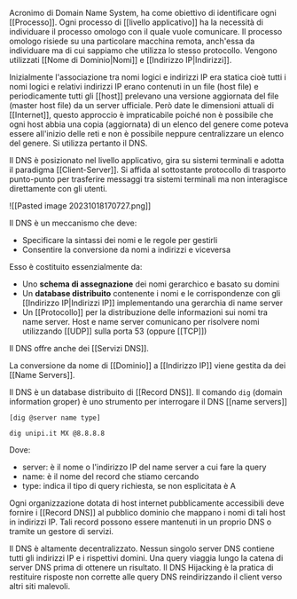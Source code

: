 Acronimo di Domain Name System, ha come obiettivo di identificare ogni [[Processo]].
Ogni processo di [[livello applicativo]] ha la necessità di individuare il processo omologo con il quale vuole comunicare. Il processo omologo risiede su una particolare macchina remota, anch'essa da individuare ma di cui sappiamo che utilizza lo stesso protocollo.
Vengono utilizzati [[Nome di Dominio|Nomi]] e [[Indirizzo IP|Indirizzi]].

Inizialmente l'associazione tra nomi logici e indirizzi IP era statica cioè tutti i nomi logici e relativi indirizzi IP erano contenuti in un file (host file) e periodicamente tutti gli [[host]] prelevano una versione aggiornata del file (master host file) da un server ufficiale.
Però date le dimensioni attuali di [[Internet]], questo approccio è impraticabile poiché non è possibile che ogni host abbia una copia (aggiornata) di un elenco del genere come poteva essere all'inizio delle reti e non è possibile neppure centralizzare un elenco del genere.
Si utilizza pertanto il DNS.

Il DNS è posizionato nel livello applicativo, gira su sistemi terminali e adotta il paradigma [[Client-Server]].
Si affida al sottostante protocollo di trasporto punto-punto per trasferire messaggi tra sistemi terminali ma non interagisce direttamente con gli utenti.

![[Pasted image 20231018170727.png]]

Il DNS è un meccanismo che deve:
- Specificare la sintassi dei nomi e le regole per gestirli
- Consentire la conversione da nomi a indirizzi e viceversa

Esso è costituito essenzialmente da:
- Uno **schema di assegnazione** dei nomi gerarchico e basato su domini
- Un **database distribuito** contenente i nomi e le corrispondenze con gli [[Indirizzo IP|Indirizzi IP]] implementando una gerarchia di name server
- Un [[Protocollo]] per la distribuzione delle informazioni sui nomi tra name server. Host e name server comunicano per risolvere nomi utilizzando [[UDP]] sulla porta 53 (oppure [[TCP]])

Il DNS offre anche dei [[Servizi DNS]].

La conversione da nome di [[Dominio]] a [[Indirizzo IP]] viene gestita da dei [[Name Servers]].


Il DNS è un database distribuito di [[Record DNS]].
Il comando `dig` (domain information groper) è uno strumento per interrogare il DNS [[name servers]] 
```dns
[dig @server name type]

dig unipi.it MX @8.8.8.8
``` 
Dove:
- server: è il nome o l'indirizzo IP del name server a cui fare la query
- name: è il nome del record che stiamo cercando
- type: indica il tipo di query richiesta, se non esplicitata è A

Ogni organizzazione dotata di host internet pubblicamente accessibili deve fornire i [[Record DNS]] al pubblico dominio che mappano i nomi di tali host in indirizzi IP.
Tali record possono essere mantenuti in un proprio DNS o tramite un gestore di servizi.

Il DNS è altamente decentralizzato. Nessun singolo server DNS contiene tutti gli indirizzi IP e i rispettivi domini. Una query viaggia lungo la catena di server DNS prima di ottenere un risultato. Il DNS Hijacking è la pratica di restituire risposte non corrette alle query DNS reindirizzando il client verso altri siti malevoli.

